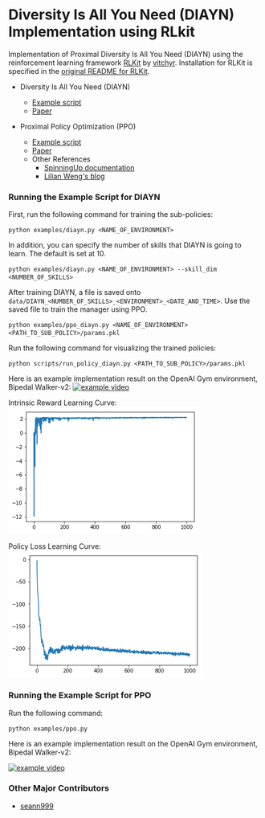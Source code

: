 # Diversity Is All You Need (DIAYN) Implementation using RLkit

Implementation of Proximal Diversity Is All You Need (DIAYN) using the reinforcement learning framework [RLKit](https://github.com/vitchyr/rlkit) by [vitchyr](https://github.com/vitchyr).
Installation for RLKit is specified in the [original README for RLKit](README_RLKIT.md).

 - Diversity Is All You Need (DIAYN)
    - [Example script](examples/diayn.py)
    - [Paper](https://arxiv.org/abs/1802.06070)

 - Proximal Policy Optimization (PPO)
    - [Example script](examples/ppo.py)
    - [Paper](https://arxiv.org/abs/1707.06347)
    - Other References
      - [SpinningUp documentation](https://spinningup.openai.com/en/latest/algorithms/ppo.html)
      - [Lilian Weng's blog](https://lilianweng.github.io/lil-log/2018/04/08/policy-gradient-algorithms.html#ppo)

### Running the Example Script for DIAYN
First, run the following command for training the sub-policies:
```
python examples/diayn.py <NAME_OF_ENVIRONMENT>
```

In addition, you can specify the number of skills that DIAYN is going to learn. The default is set at 10.
```
python examples/diayn.py <NAME_OF_ENVIRONMENT> --skill_dim <NUMBER_OF_SKILLS>
```

After training DIAYN, a file is saved onto `data/DIAYN_<NUMBER_OF_SKILLS>_<ENVIRONMENT>_<DATE_AND_TIME>`. Use the saved file to train the manager using PPO.
```
python examples/ppo_diayn.py <NAME_OF_ENVIRONMENT> <PATH_TO_SUB_POLICY>/params.pkl
```

Run the following command for visualizing the trained policies:
```
python scripts/run_policy_diayn.py <PATH_TO_SUB_POLICY>/params.pkl
```
Here is an example implementation result on the OpenAI Gym environment, Bipedal Walker-v2:
[![example video](https://img.youtube.com/vi/via75gSmvTc/hqdefault.jpg)](https://www.youtube.com/watch?v=via75gSmvTc)

Intrinsic Reward Learning Curve:
![intrinsic reward learning curve](docs/images/diayn_intrinsic_rewards.png)

Policy Loss Learning Curve:
![intrinsic reward learning curve](docs/images/diayn_policy_loss.png)

### Running the Example Script for PPO
Run the following command:
```
python examples/ppo.py
```
Here is an example implementation result on the OpenAI Gym environment, Bipedal Walker-v2:

[![example video](https://img.youtube.com/vi/zf0sh0jtIWU/hqdefault.jpg)](https://www.youtube.com/watch?v=zf0sh0jtIWU)



### Other Major Contributors
 - [seann999](https://github.com/seann999)
